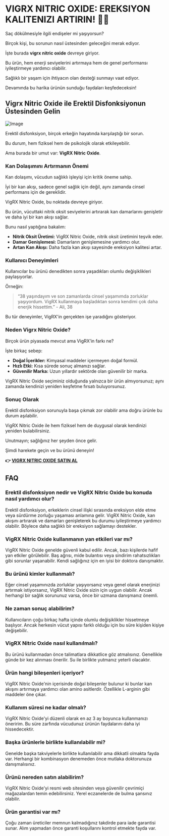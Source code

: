 # VIGRX NITRIC OXIDE: EREKSIYON KALITENIZI ARTIRIN! 💪✨

Saç dökülmesiyle ilgili endişeler mi yaşıyorsun? 

Birçok kişi, bu sorunun nasıl üstesinden geleceğini merak ediyor. 

İşte burada **vigrx nitric oxide** devreye giriyor. 

Bu ürün, hem enerji seviyelerini artırmaya hem de genel performansı iyileştirmeye yardımcı olabilir. 

Sağlıklı bir yaşam için ihtiyacın olan desteği sunmayı vaat ediyor. 

Devamında bu harika ürünün sunduğu faydaları keşfedeceksin!

## Vigrx Nitric Oxide ile Erektil Disfonksiyonun Üstesinden Gelin

![Image](https://www2.sellhealth.com/561/vigrxnitricoxide_15_1.jpg)

Erektil disfonksiyon, birçok erkeğin hayatında karşılaştığı bir sorun. 

Bu durum, hem fiziksel hem de psikolojik olarak etkileyebilir. 

Ama burada bir umut var: **VigRX Nitric Oxide**.

### Kan Dolaşımını Artırmanın Önemi

Kan dolaşımı, vücudun sağlıklı işleyişi için kritik öneme sahip. 

İyi bir kan akışı, sadece genel sağlık için değil, aynı zamanda cinsel performans için de gereklidir. 

VigRX Nitric Oxide, bu noktada devreye giriyor.

Bu ürün, vücuttaki nitrik oksit seviyelerini artırarak kan damarlarını genişletir ve daha iyi bir kan akışı sağlar.

Bunu nasıl yaptığına bakalım:

- **Nitrik Oksit Üretimi:** VigRX Nitric Oxide, nitrik oksit üretimini teşvik eder.
- **Damar Genişlemesi:** Damarların genişlemesine yardımcı olur.
- **Artan Kan Akışı:** Daha fazla kan akışı sayesinde ereksiyon kalitesi artar.

### Kullanıcı Deneyimleri

Kullanıcılar bu ürünü denedikten sonra yaşadıkları olumlu değişiklikleri paylaşıyorlar. 

Örneğin:

> “38 yaşındayım ve son zamanlarda cinsel yaşamımda zorluklar yaşıyordum. VigRX kullanmaya başladıktan sonra kendimi çok daha enerjik hissettim.” - Ali, 38

Bu tür deneyimler, VigRX'in gerçekten işe yaradığını gösteriyor.

### Neden Vigrx Nitric Oxide?

Birçok ürün piyasada mevcut ama VigRX’in farkı ne? 

İşte birkaç sebep:

- **Doğal İçerikler:** Kimyasal maddeler içermeyen doğal formül.
- **Hızlı Etki:** Kısa sürede sonuç almanızı sağlar.
- **Güvenilir Marka:** Uzun yıllardır sektörde olan güvenilir bir marka.

VigRX Nitric Oxide seçiminiz olduğunda yalnızca bir ürün almıyorsunuz; aynı zamanda kendinizi yeniden keşfetme fırsatı buluyorsunuz.

### Sonuç Olarak

Erektil disfonksiyon sorunuyla başa çıkmak zor olabilir ama doğru ürünle bu durum aşılabilir. 

VigRX Nitric Oxide ile hem fiziksel hem de duygusal olarak kendinizi yeniden bulabilirsiniz. 

Unutmayın; sağlığınız her şeyden önce gelir.

Şimdi harekete geçin ve bu ürünü deneyin!



**👉 [VIGRX NITRIC OXIDE SATIN AL](https://gchaffi.com/bFzPUANV)**

## FAQ

### Erektil disfonksiyon nedir ve VigRX Nitric Oxide bu konuda nasıl yardımcı olur?  
Erektil disfonksiyon, erkeklerin cinsel ilişki sırasında ereksiyon elde etme veya sürdürme zorluğu yaşaması anlamına gelir. VigRX Nitric Oxide, kan akışını artırarak ve damarları genişleterek bu durumu iyileştirmeye yardımcı olabilir. Böylece daha sağlıklı bir ereksiyon sağlamayı destekler.

### VigRX Nitric Oxide kullanmanın yan etkileri var mı?  
VigRX Nitric Oxide genelde güvenli kabul edilir. Ancak, bazı kişilerde hafif yan etkiler görülebilir. Baş ağrısı, mide bulantısı veya sindirim rahatsızlıkları gibi sorunlar yaşanabilir. Kendi sağlığınız için en iyisi bir doktora danışmaktır.

### Bu ürünü kimler kullanmalı?  
Eğer cinsel yaşamınızda zorluklar yaşıyorsanız veya genel olarak enerjinizi artırmak istiyorsanız, VigRX Nitric Oxide sizin için uygun olabilir. Ancak herhangi bir sağlık sorununuz varsa, önce bir uzmana danışmanız önemli.

### Ne zaman sonuç alabilirim?  
Kullanıcıların çoğu birkaç hafta içinde olumlu değişiklikler hissetmeye başlıyor. Ancak herkesin vücut yapısı farklı olduğu için bu süre kişiden kişiye değişebilir.

### VigRX Nitric Oxide nasıl kullanılmalı?  
Bu ürünü kullanmadan önce talimatlara dikkatlice göz atmalısınız. Genellikle günde bir kez alınması önerilir. Su ile birlikte yutmanız yeterli olacaktır.

### Ürün hangi bileşenleri içeriyor?  
VigRX Nitric Oxide'nin içerisinde doğal bileşenler bulunur ki bunlar kan akışını artırmaya yardımcı olan amino asitlerdir. Özellikle L-arginin gibi maddeler öne çıkar.

### Kullanım süresi ne kadar olmalı?  
VigRX Nitric Oxide'yi düzenli olarak en az 3 ay boyunca kullanmanızı öneririm. Bu süre zarfında vücudunuz ürünün faydalarını daha iyi hissedecektir.

### Başka ürünlerle birlikte kullanılabilir mi?  
Genelde başka takviyelerle birlikte kullanılabilir ama dikkatli olmakta fayda var. Herhangi bir kombinasyon denemeden önce mutlaka doktorunuza danışmalısınız.

### Ürünü nereden satın alabilirim?  
VigRX Nitric Oxide'yi resmi web sitesinden veya güvenilir çevrimiçi mağazalardan temin edebilirsiniz. Yerel eczanelerde de bulma şansınız olabilir.

### Ürün garantisi var mı?  
Çoğu zaman üreticiler memnun kalmadığınız takdirde para iade garantisi sunar. Alım yapmadan önce garanti koşullarını kontrol etmekte fayda var.